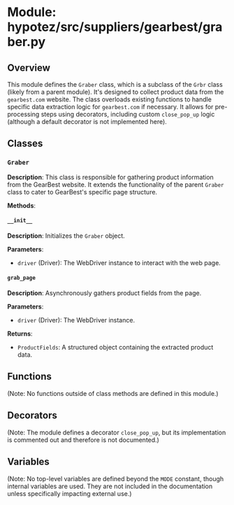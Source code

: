 # Module: hypotez/src/suppliers/gearbest/graber.py

## Overview

This module defines the `Graber` class, which is a subclass of the `Grbr` class (likely from a parent module). It's designed to collect product data from the `gearbest.com` website.  The class overloads existing functions to handle specific data extraction logic for `gearbest.com` if necessary.  It allows for pre-processing steps using decorators, including custom `close_pop_up` logic (although a default decorator is not implemented here).


## Classes

### `Graber`

**Description**: This class is responsible for gathering product information from the GearBest website. It extends the functionality of the parent `Graber` class to cater to GearBest's specific page structure.

**Methods**:

#### `__init__`

**Description**: Initializes the `Graber` object.

**Parameters**:
- `driver` (Driver): The WebDriver instance to interact with the web page.

#### `grab_page`

**Description**: Asynchronously gathers product fields from the page.

**Parameters**:
- `driver` (Driver): The WebDriver instance.

**Returns**:
- `ProductFields`: A structured object containing the extracted product data.


## Functions

(Note: No functions outside of class methods are defined in this module.)


## Decorators

(Note: The module defines a decorator `close_pop_up`, but its implementation is commented out and therefore is not documented.)


## Variables

(Note: No top-level variables are defined beyond the `MODE` constant, though internal variables are used.  They are not included in the documentation unless specifically impacting external use.)